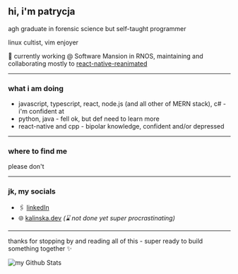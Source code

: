 ## hi, i'm patrycja

agh graduate in forensic science but self-taught programmer

linux cultist, vim enjoyer

👾 currently working @ Software Mansion in RNOS, maintaining and collaborating mostly to [react-native-reanimated](https://github.com/software-mansion/react-native-reanimated)

---

### what i am doing

- javascript, typescript, react, node.js (and all other of MERN stack), c# - i'm confident at
- python, java - fell ok, but def need to learn more
- react-native and cpp - bipolar knowledge, confident and/or depressed

---

### where to find me

please don't

---

### jk, my socials 
- 🖇️ [linkedIn](https://www.linkedin.com/in/patrycja-kali%C5%84ska-251a09234/)  
- 🌐 [kalinska.dev](https://kalinska.dev) *(⌛ not done yet super procrastinating)*  
---

thanks for stopping by and reading all of this - super ready to build something together  ✨


<img align="center" src="https://github-readme-stats.vercel.app/api?username=patrycjakalinska&show_icons=true&theme=gruvbox" alt="my Github Stats"/>
